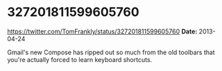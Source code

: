 # 327201811599605760
https://twitter.com/TomFrankly/status/327201811599605760
**Date:** 2013-04-24

Gmail's new Compose has ripped out so much from the old toolbars that you're actually forced to learn keyboard shortcuts.

